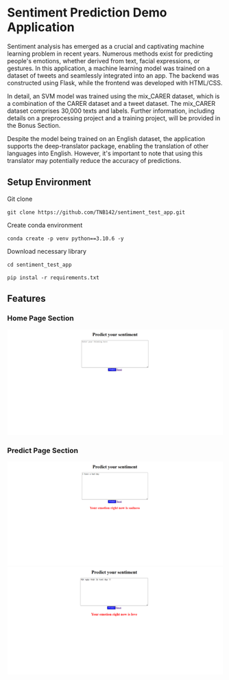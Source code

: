 # Sentiment Prediction Demo Application
Sentiment analysis has emerged as a crucial and captivating machine learning problem in recent years. Numerous methods exist for predicting people's emotions, whether derived from text, facial expressions, or gestures. In this application, a machine learning model was trained on a dataset of tweets and seamlessly integrated into an app. The backend was constructed using Flask, while the frontend was developed with HTML/CSS.

In detail, an SVM model was trained using the mix_CARER dataset, which is a combination of the CARER dataset and a tweet dataset. The mix_CARER dataset comprises 30,000 texts and labels. Further information, including details on a preprocessing project and a training project, will be provided in the Bonus Section.

Despite the model being trained on an English dataset, the application supports the deep-translator package, enabling the translation of other languages into English. However, it's important to note that using this translator may potentially reduce the accuracy of predictions.
## Setup Environment
Git clone

```
git clone https://github.com/TNB142/sentiment_test_app.git
```

Create conda environment

```
conda create -p venv python==3.10.6 -y
```

Download necessary library

```
cd sentiment_test_app
```

```
pip instal -r requirements.txt
```
## Features
### Home Page Section
<img src="./images/screen_homepage.png" alt="Alt text" title="Home Page Screen">

### Predict Page Section
<img src="./images/screen_predict.png" alt="Alt text" title="Predict Screen">

<img src="./images/screen_vietnamese.png" alt="Alt text" title="Predict Vietnamese Screen">
